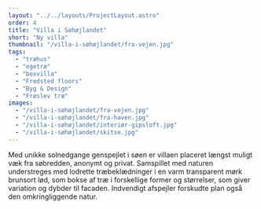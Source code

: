 ```yaml
---
layout: "../../layouts/ProjectLayout.astro"
order: 4
title: "Villa i Søhøjlandet"
short: "Ny villa"
thumbnail: "/villa-i-søhøjlandet/fra-vejen.jpg"
tags:
  - "træhus"
  - "egetræ"
  - "boxvilla"
  - "Fredsted floors"
  - "Byg & Design"
  - "Frøslev træ"
images:
  - "/villa-i-søhøjlandet/fra-vejen.jpg"
  - "/villa-i-søhøjlandet/fra-haven.jpg"
  - "/villa-i-søhøjlandet/interiør-gipsloft.jpg"
  - "/villa-i-søhøjlandet/skitse.jpg"
---
```


Med unikke solnedgange genspejlet i søen er villaen placeret længst muligt væk fra søbredden, anonymt og privat. Samspillet med naturen understreges med lodrette træbeklædninger i en varm transparent mørk brunsort lød, som bokse af træ i forskellige former og størrelser, som giver variation og dybder til facaden. Indvendigt afspejler forskudte plan også den omkringliggende natur.
